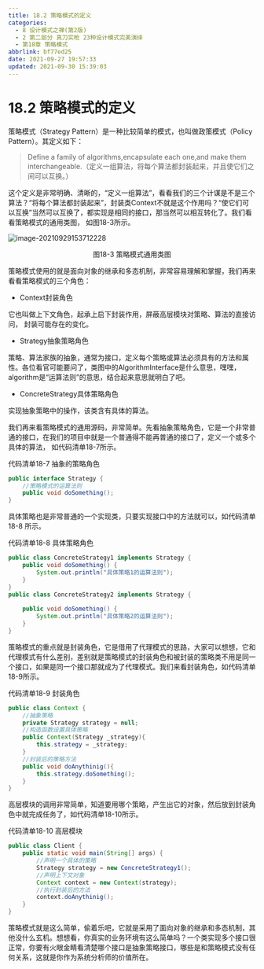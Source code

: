 ```yaml
---
title: 18.2 策略模式的定义
categories:
  - 8 设计模式之禅(第2版)
  - 2 第二部分 真刀实枪 23种设计模式完美演绎
  - 第18章 策略模式
abbrlink: bf77ed25
date: 2021-09-27 19:57:33
updated: 2021-09-30 15:39:03
---
```

# 18.2 策略模式的定义
策略模式（Strategy Pattern）是一种比较简单的模式，也叫做政策模式（Policy Pattern）。其定义如下：
> Define a family of algorithms,encapsulate each one,and make them interchangeable.（定义一组算法，将每个算法都封装起来，并且使它们之间可以互换。）

这个定义是非常明确、清晰的，“定义一组算法”，看看我们的三个计谋是不是三个算法？“将每个算法都封装起来”，封装类Context不就是这个作用吗？“使它们可以互换”当然可以互换了，都实现是相同的接口，那当然可以相互转化了。我们看看策略模式的通用类图， 如图18-3所示。

![image-20210929153712228](https://gitee.com/XiaoLan223/images/raw/master/Blog/Sum/20210929153712.png)

<center>图18-3 策略模式通用类图</center>

策略模式使用的就是面向对象的继承和多态机制，非常容易理解和掌握，我们再来看看策略模式的三个角色：
- Context封装角色

它也叫做上下文角色，起承上启下封装作用，屏蔽高层模块对策略、算法的直接访问， 封装可能存在的变化。

- Strategy抽象策略角色

策略、算法家族的抽象，通常为接口，定义每个策略或算法必须具有的方法和属性。各位看官可能要问了，类图中的AlgorithmInterface是什么意思，嘿嘿，algorithm是“运算法则”的意思，结合起来意思就明白了吧。

- ConcreteStrategy具体策略角色

实现抽象策略中的操作，该类含有具体的算法。

我们再来看策略模式的通用源码，非常简单。先看抽象策略角色，它是一个非常普通的接口，在我们的项目中就是一个普通得不能再普通的接口了，定义一个或多个具体的算法， 如代码清单18-7所示。

代码清单18-7 抽象的策略角色
```java
public interface Strategy {
    //策略模式的运算法则
    public void doSomething();
}
```
具体策略也是非常普通的一个实现类，只要实现接口中的方法就可以，如代码清单18-8 所示。

代码清单18-8 具体策略角色
```java
public class ConcreteStrategy1 implements Strategy {
    public void doSomething() {
        System.out.println("具体策略1的运算法则");
    }
}
public class ConcreteStrategy2 implements Strategy {
    
    public void doSomething() {
        System.out.println("具体策略2的运算法则");
    }
}
```
策略模式的重点就是封装角色，它是借用了代理模式的思路，大家可以想想，它和代理模式有什么差别，差别就是策略模式的封装角色和被封装的策略类不用是同一个接口，如果是同一个接口那就成为了代理模式。我们来看封装角色，如代码清单18-9所示。

代码清单18-9 封装角色
```java
public class Context {
    //抽象策略
    private Strategy strategy = null;
    //构造函数设置具体策略
    public Context(Strategy _strategy){
        this.strategy = _strategy;
    }
    //封装后的策略方法
    public void doAnythinig(){
        this.strategy.doSomething();
    }
}
```
高层模块的调用非常简单，知道要用哪个策略，产生出它的对象，然后放到封装角色中就完成任务了，如代码清单18-10所示。

代码清单18-10 高层模块
```java
public class Client {
    public static void main(String[] args) {
        //声明一个具体的策略
        Strategy strategy = new ConcreteStrategy1();
        //声明上下文对象
        Context context = new Context(strategy);
        //执行封装后的方法
        context.doAnythinig();
    }
}
```
策略模式就是这么简单，偷着乐吧，它就是采用了面向对象的继承和多态机制，其他没什么玄机。想想看，你真实的业务环境有这么简单吗？一个类实现多个接口很正常，你要有火眼金睛看清楚哪个接口是抽象策略接口，哪些是和策略模式没有任何关系，这就是你作为系统分析师的价值所在。
